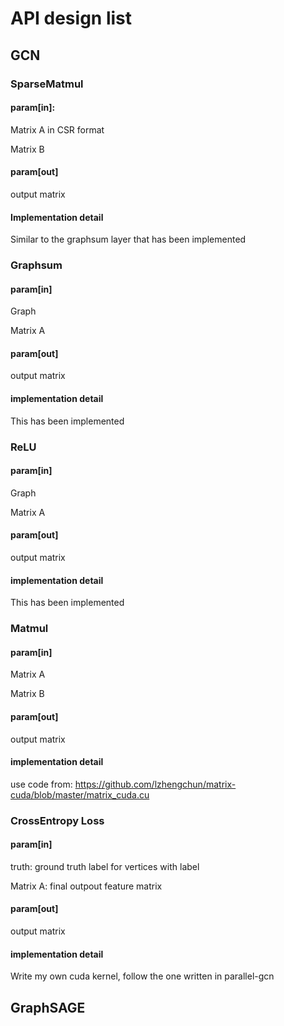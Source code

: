 # API design list

## GCN

### SparseMatmul

#### param[in]: 

Matrix A in CSR format

Matrix B

#### param[out]

output matrix

#### Implementation detail

Similar to the graphsum layer that has been implemented

### Graphsum

#### param[in]

Graph

Matrix A

#### param[out]

output matrix

#### implementation detail

This has been implemented

### ReLU

#### param[in]

Graph

Matrix A

#### param[out]

output matrix

#### implementation detail

This has been implemented

### Matmul

#### param[in]

Matrix A

Matrix B

#### param[out]

output matrix

#### implementation detail

use code from: https://github.com/lzhengchun/matrix-cuda/blob/master/matrix_cuda.cu

### CrossEntropy Loss

#### param[in]

truth: ground truth label for vertices with label

Matrix A: final outpout feature matrix

#### param[out]

output matrix

#### implementation detail

Write my own cuda kernel, follow the one written in parallel-gcn

## GraphSAGE

